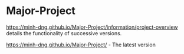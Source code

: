 # Major-Project

<https://minh-dng.github.io/Major-Project/information/project-overview> details the functionality of successive versions.

<https://minh-dng.github.io/Major-Project/> - The latest version
